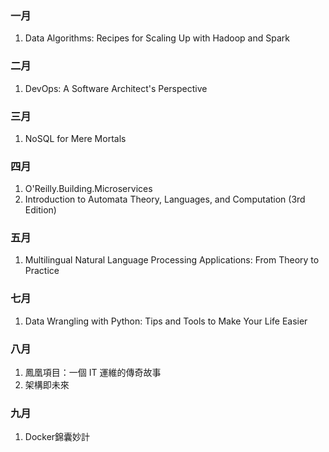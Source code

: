 ### 一月

1. Data Algorithms: Recipes for Scaling Up with Hadoop and Spark

### 二月

1. DevOps: A Software Architect's Perspective

### 三月

1. NoSQL for Mere Mortals

### 四月

1. O'Reilly.Building.Microservices
2. Introduction to Automata Theory, Languages, and Computation (3rd Edition)

### 五月

1. Multilingual Natural Language Processing Applications: From Theory to Practice

### 七月

1. Data Wrangling with Python: Tips and Tools to Make Your Life Easier

### 八月

1. 鳳凰項目：一個 IT 運維的傳奇故事
2. 架構即未來

### 九月

1. Docker錦囊妙計
